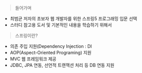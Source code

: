 > 들어가며  
* 최범균 저자의 초보자 웹 개발자를 위한 스프링5 프로그래밍 입문 선택
* 스터디 참고용 도서 및 기본적인 내용을 학습하기 위해서  
  

> 스프링이란?  
* 의존 주입 지원(Dependency Injection : DI  
* AOP(Aspect-Oriented Programing) 지원  
* MVC 웹 프레임워크 제공  
* JDBC, JPA 연동, 선언적 트랜잭션 처리 등 DB 연동 지원  
